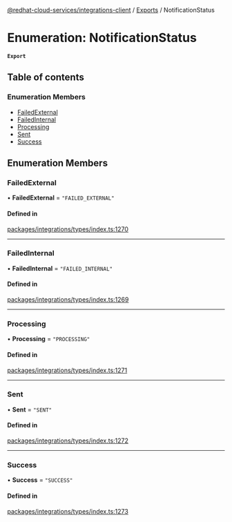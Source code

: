 [@redhat-cloud-services/integrations-client](../README.md) / [Exports](../modules.md) / NotificationStatus

# Enumeration: NotificationStatus

**`Export`**

## Table of contents

### Enumeration Members

- [FailedExternal](NotificationStatus.md#failedexternal)
- [FailedInternal](NotificationStatus.md#failedinternal)
- [Processing](NotificationStatus.md#processing)
- [Sent](NotificationStatus.md#sent)
- [Success](NotificationStatus.md#success)

## Enumeration Members

### FailedExternal

• **FailedExternal** = ``"FAILED_EXTERNAL"``

#### Defined in

[packages/integrations/types/index.ts:1270](https://github.com/RedHatInsights/javascript-clients/blob/master/packages/integrations/types/index.ts#L1270)

___

### FailedInternal

• **FailedInternal** = ``"FAILED_INTERNAL"``

#### Defined in

[packages/integrations/types/index.ts:1269](https://github.com/RedHatInsights/javascript-clients/blob/master/packages/integrations/types/index.ts#L1269)

___

### Processing

• **Processing** = ``"PROCESSING"``

#### Defined in

[packages/integrations/types/index.ts:1271](https://github.com/RedHatInsights/javascript-clients/blob/master/packages/integrations/types/index.ts#L1271)

___

### Sent

• **Sent** = ``"SENT"``

#### Defined in

[packages/integrations/types/index.ts:1272](https://github.com/RedHatInsights/javascript-clients/blob/master/packages/integrations/types/index.ts#L1272)

___

### Success

• **Success** = ``"SUCCESS"``

#### Defined in

[packages/integrations/types/index.ts:1273](https://github.com/RedHatInsights/javascript-clients/blob/master/packages/integrations/types/index.ts#L1273)
